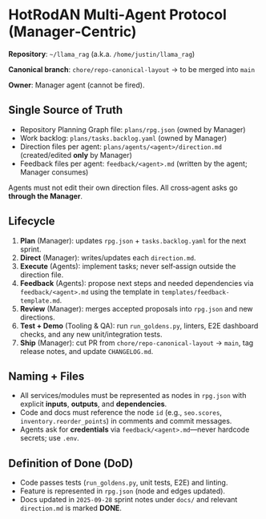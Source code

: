 # HotRodAN Multi‑Agent Protocol (Manager‑Centric)

**Repository**: `~/llama_rag` (a.k.a. `/home/justin/llama_rag`)

**Canonical branch**: `chore/repo-canonical-layout` → to be merged into `main`

**Owner**: Manager agent (cannot be fired).

## Single Source of Truth
- Repository Planning Graph file: `plans/rpg.json` (owned by Manager)
- Work backlog: `plans/tasks.backlog.yaml` (owned by Manager)
- Direction files per agent: `plans/agents/<agent>/direction.md` (created/edited **only** by Manager)
- Feedback files per agent: `feedback/<agent>.md` (written by the agent; Manager consumes)

Agents must not edit their own direction files. All cross‑agent asks go **through the Manager**. 

## Lifecycle
1. **Plan** (Manager): updates `rpg.json` + `tasks.backlog.yaml` for the next sprint.
2. **Direct** (Manager): writes/updates each `direction.md`.
3. **Execute** (Agents): implement tasks; never self‑assign outside the direction file.
4. **Feedback** (Agents): propose next steps and needed dependencies via `feedback/<agent>.md` using the template in `templates/feedback-template.md`.
5. **Review** (Manager): merges accepted proposals into `rpg.json` and new directions.
6. **Test + Demo** (Tooling & QA): run `run_goldens.py`, linters, E2E dashboard checks, and any new unit/integration tests.
7. **Ship** (Manager): cut PR from `chore/repo-canonical-layout` → `main`, tag release notes, and update `CHANGELOG.md`.

## Naming + Files
- All services/modules must be represented as nodes in `rpg.json` with explicit **inputs**, **outputs**, and **dependencies**.
- Code and docs must reference the node `id` (e.g., `seo.scores`, `inventory.reorder_points`) in comments and commit messages.
- Agents ask for **credentials** via `feedback/<agent>.md`—never hardcode secrets; use `.env`.

## Definition of Done (DoD)
- Code passes tests (`run_goldens.py`, unit tests, E2E) and linting.
- Feature is represented in `rpg.json` (node and edges updated).
- Docs updated in `2025-09-28` sprint notes under `docs/` and relevant `direction.md` is marked **DONE**.
